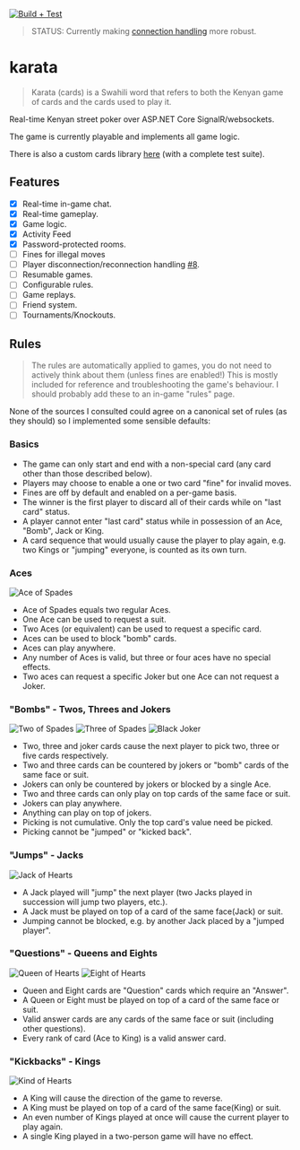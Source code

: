[![Build + Test](https://github.com/sixpeteunder/karata/actions/workflows/dotnet.yml/badge.svg)](https://github.com/sixpeteunder/karata/actions/workflows/dotnet.yml)

> STATUS: Currently making [connection handling](https://github.com/sixpeteunder/karata/issues/8) more robust.

# karata

> Karata (cards) is a Swahili word that refers to both the Kenyan game of cards and the cards used to play it.

Real-time Kenyan street poker over ASP.NET Core SignalR/websockets.

The game is currently playable and implements all game logic.

There is also a custom cards library [here](https://github.com/sixpeteunder/karata/tree/main/src/Karata.Cards) (with a complete test suite).

## Features
- [x] Real-time in-game chat.
- [x] Real-time gameplay.
- [x] Game logic.
- [x] Activity Feed
- [x] Password-protected rooms.
- [ ] Fines for illegal moves
- [ ] Player disconnection/reconnection handling [#8](https://github.com/sixpeteunder/karata/issues/8).
- [ ] Resumable games.
- [ ] Configurable rules.
- [ ] Game replays.
- [ ] Friend system.
- [ ] Tournaments/Knockouts.

## Rules

> The rules are automatically applied to games, you do not need to actively think about them (unless fines are enabled!)
> This is mostly included for reference and troubleshooting the game's behaviour.
> I should probably add these to an in-game "rules" page.

None of the sources I consulted could agree on a canonical set of rules (as they should) so I implemented some sensible defaults:

### Basics
- The game can only start and end with a non-special card (any card other than those described below).
- Players may choose to enable a one or two card "fine" for invalid moves.
- Fines are off by default and enabled on a per-game basis.
- The winner is the first player to discard all of their cards while on "last card" status.
- A player cannot enter "last card" status while in possession of an Ace, "Bomb", Jack or King.
- A card sequence that would usually cause the player to play again, e.g. two Kings or "jumping" everyone, is counted as its own turn.

### Aces

![Ace of Spades](https://github.com/sixpeteunder/karata/blob/main/src/Karata.Client/wwwroot/img/cards/AceSpades.svg)

- Ace of Spades equals two regular Aces.
- One Ace can be used to request a suit.
- Two Aces (or equivalent) can be used to request a specific card.
- Aces can be used to block "bomb" cards.
- Aces can play anywhere.
- Any number of Aces is valid, but three or four aces have no special effects.
- Two aces can request a specific Joker but one Ace can not request a Joker.

### "Bombs" - Twos, Threes and Jokers

![Two of Spades](https://github.com/sixpeteunder/karata/blob/main/src/Karata.Client/wwwroot/img/cards/TwoSpades.svg)
![Three of Spades](https://github.com/sixpeteunder/karata/blob/main/src/Karata.Client/wwwroot/img/cards/ThreeSpades.svg)
![Black Joker](https://github.com/sixpeteunder/karata/blob/main/src/Karata.Client/wwwroot/img/cards/BlackJoker.svg)

- Two, three and joker cards cause the next player to pick two, three or five cards respectively.
- Two and three cards can be countered by jokers or "bomb" cards of the same face or suit.
- Jokers can only be countered by jokers or blocked by a single Ace.
- Two and three cards can only play on top cards of the same face or suit.
- Jokers can play anywhere.
- Anything can play on top of jokers.
- Picking is not cumulative. Only the top card's value need be picked.
- Picking cannot be "jumped" or "kicked back".

### "Jumps" - Jacks

![Jack of Hearts](https://github.com/sixpeteunder/karata/blob/main/src/Karata.Client/wwwroot/img/cards/JackHearts.svg)

- A Jack played will "jump" the next player (two Jacks played in succession will jump two players, etc.).
- A Jack must be played on top of a card of the same face(Jack) or suit.
- Jumping cannot be blocked, e.g. by another Jack placed by a "jumped player".

### "Questions" - Queens and Eights

![Queen of Hearts](https://github.com/sixpeteunder/karata/blob/main/src/Karata.Client/wwwroot/img/cards/QueenHearts.svg)
![Eight of Hearts](https://github.com/sixpeteunder/karata/blob/main/src/Karata.Client/wwwroot/img/cards/EightHearts.svg)

- Queen and Eight cards are "Question" cards which require an "Answer".
- A Queen or Eight must be played on top of a card of the same face or suit.
- Valid answer cards are any cards of the same face or suit (including other questions).
- Every rank of card (Ace to King) is a valid answer card.

### "Kickbacks" - Kings

![Kind of Hearts](https://github.com/sixpeteunder/karata/blob/main/src/Karata.Client/wwwroot/img/cards/KingHearts.svg)

- A King will cause the direction of the game to reverse.
- A King must be played on top of a card of the same face(King) or suit.
- An even number of Kings played at once will cause the current player to play again.
- A single King played in a two-person game will have no effect.
